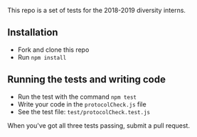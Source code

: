 This repo is a set of tests for the 2018-2019 diversity interns. 

## Installation 
* Fork and clone this repo
* Run `npm install` 

## Running the tests and writing code 
* Run the test with the command `npm test` 
* Write your code in the `protocolCheck.js` file 
* See the test file: `test/protocolCheck.test.js` 

When you've got all three tests passing, submit a pull request. 
